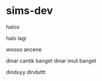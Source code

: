 # sims-dev

haloo

halo lagi

woooo ancene

dinar cantik banget
dinar imut banget

dinduyy
dinduttt
